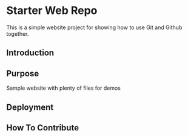 # Starter Web Repo

This is a simple website project for showing how 
to use Git and Github together.

## Introduction

## Purpose

Sample website with plenty of files for demos

## Deployment

## How To Contribute